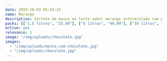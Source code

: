 ```yaml
---
date: 2019-10-03 05:54:23
name: Morango
description: Sorvete de massa ao leite sabor morango interecalado com polpa natural de morango
packs: [["1,5 litros", "25,99"], ["5 litros", "49,99"], ["10 litros", "89,99"]]
active: yes
relevance: 1
image: "/img/uploads/chocolate.jpg"
images:
  - "/img/uploads/menta-com-chocolate.jpg"
  - "/img/uploads/chocolate.jpg"
---
```

